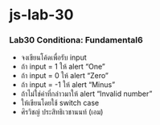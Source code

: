 # js-lab-30
### Lab30 Conditiona: Fundamental6
- จงเขียนโค้ดเพื่อรับ input
- ถ้า input = 1 ให้ alert “One”
- ถ้า input = 0 ให้ alert “Zero”
- ถ้า input = -1 ให้ alert “Minus”
- ถ้าไม่ใช่ค่าที่กล่าวมาให้ alert “Invalid number”
- ให้เขียนโดยใช้ switch case
- ศิรวิชญ์ ประสิทธิเวชานนท์ (เอม)